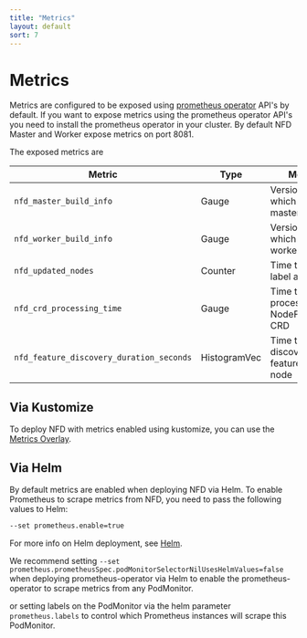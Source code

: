 ```yaml
---
title: "Metrics"
layout: default
sort: 7
---
```


# Metrics

Metrics are configured to be exposed using [prometheus operator](https://github.com/prometheus-operator/prometheus-operator)
API's by default. If you want to expose metrics using the prometheus operator
API's you need to install the prometheus operator in your cluster.
By default NFD Master and Worker expose metrics on port 8081.

The exposed metrics are

| Metric                             | Type    | Meaning |
| ---------------------------------- | ------- | ---------------- |
| `nfd_master_build_info`            | Gauge   | Version from which nfd-master was built. |
| `nfd_worker_build_info`            | Gauge   | Version from which nfd-worker was built. |
| `nfd_updated_nodes`                | Counter | Time taken to label a node |
| `nfd_crd_processing_time`          | Gauge   | Time taken to process a NodeFeatureRule CRD |
| `nfd_feature_discovery_duration_seconds` | HistogramVec | Time taken to discover features on a node |

## Via Kustomize

To deploy NFD with metrics enabled using kustomize, you can use the
[Metrics Overlay](kustomize.md#metrics).

## Via Helm

By default metrics are enabled when deploying NFD via Helm. To enable Prometheus
to scrape metrics from NFD, you need to pass the following values to Helm:

```bash
--set prometheus.enable=true
```

For more info on Helm deployment, see [Helm](helm.md).

We recommend setting
`--set prometheus.prometheusSpec.podMonitorSelectorNilUsesHelmValues=false`
when deploying prometheus-operator via Helm to enable the prometheus-operator
to scrape metrics from any PodMonitor.

or setting labels on the PodMonitor via the helm parameter `prometheus.labels`
to control which Prometheus instances will scrape this PodMonitor.
